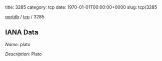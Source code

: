 title: 3285
category: tcp
date: 1970-01-01T00:00:00+0000
slug: tcp/3285

[portdb](/) / [tcp](/category/tcp.html) / 3285


## IANA Data

_Name:_ plato

_Description:_ Plato

